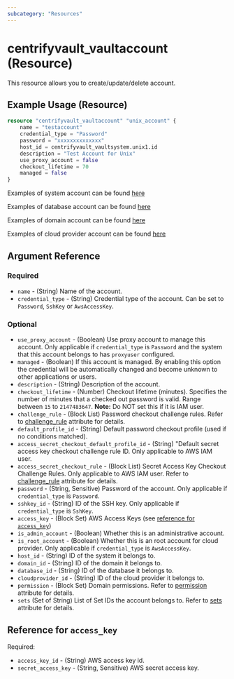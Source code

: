 ```yaml
---
subcategory: "Resources"
---
```


# centrifyvault_vaultaccount (Resource)

This resource allows you to create/update/delete account.

## Example Usage (Resource)

```terraform
resource "centrifyvault_vaultaccount" "unix_account" {
    name = "testaccount"
    credential_type = "Password"
    password = "xxxxxxxxxxxxxx"
    host_id = centrifyvault_vaultsystem.unix1.id
    description = "Test Account for Unix"
    use_proxy_account = false
    checkout_lifetime = 70
    managed = false
}
```

Examples of system account can be found [here](https://github.com/marcozj/terraform-provider-centrifyvault/tree/main/examples/centrifyvault_vaultsystem)

Examples of database account can be found [here](https://github.com/marcozj/terraform-provider-centrifyvault/tree/main/examples/centrifyvault_vaultdatabase)

Examples of domain account can be found [here](https://github.com/marcozj/terraform-provider-centrifyvault/tree/main/examples/centrifyvault_vaultdomain)

Examples of cloud provider account can be found [here](https://github.com/marcozj/terraform-provider-centrifyvault/tree/main/examples/centrifyvault_cloudprovider)

## Argument Reference

### Required

- `name` - (String) Name of the account.
- `credential_type` - (String) Credential type of the account. Can be set to `Password`, `SshKey` or `AwsAccessKey`.

### Optional

- `use_proxy_account` - (Boolean) Use proxy account to manage this account. Only applicable if `credential_type` is `Password` and the system that this account belongs to has `proxyuser` configured.
- `managed` - (Boolean) If this account is managed. By enabling this option the credential will be automatically changed and become unknown to other applications or users.
- `description` - (String) Description of the account.
- `checkout_lifetime` - (Number) Checkout lifetime (minutes). Specifies the number of minutes that a checked out password is valid. Range between `15` to `2147483647`. **Note:** Do NOT set this if it is IAM user.
- `challenge_rule` - (Block List) Password checkout challenge rules. Refer to [challenge_rule](/docs/resources/attribute/challengerule.md) attribute for details.
- `default_profile_id` - (String) Default password checkout profile (used if no conditions matched).
- `access_secret_checkout_default_profile_id` - (String) "Default secret access key checkout challenge rule ID. Only applicable to AWS IAM user.
- `access_secret_checkout_rule` - (Block List) Secret Access Key Checkout Challenge Rules. Only applicable to AWS IAM user. Refer to [challenge_rule](./attribute_challengerule.md) attribute for details.
- `password` - (String, Sensitive) Password of the account. Only applicable if `credential_type` is `Password`.
- `sshkey_id` - (String) ID of the SSH key. Only applicable if `credential_type` is `SshKey`.
- `access_key` - (Block Set) AWS Access Keys (see [reference for `access_key`](#reference-for-access_key))
- `is_admin_account` - (Boolean) Whether this is an administrative account.
- `is_root_account` - (Boolean) Whether this is an root account for cloud provider. Only applicable if `credential_type` is `AwsAccessKey`.
- `host_id` - (String) ID of the system it belongs to.
- `domain_id` - (String) ID of the domain it belongs to.
- `database_id` - (String) ID of the database it belongs to.
- `cloudprovider_id` - (String) ID of the cloud provider it belongs to.
- `permission` - (Block Set) Domain permissions. Refer to [permission](/docs/resources/attribute/permission.md) attribute for details.
- `sets` (Set of String) List of Set IDs the account belongs to. Refer to [sets](/docs/resources/attribute/sets.md) attribute for details.

## Reference for `access_key`

Required:

- `access_key_id` - (String) AWS access key id.
- `secret_access_key` - (String, Sensitive) AWS secret access key.
